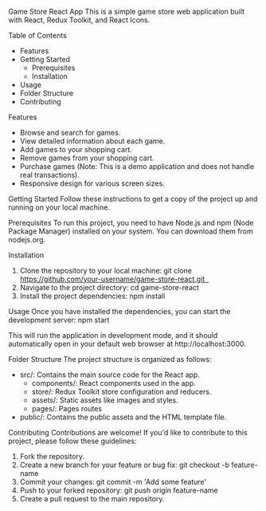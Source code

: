 Game Store React App
This is a simple game store web application built with React, Redux Toolkit, and React Icons.

Table of Contents
* Features
* Getting Started
    * Prerequisites
    * Installation
* Usage
* Folder Structure
* Contributing

Features
* Browse and search for games.
* View detailed information about each game.
* Add games to your shopping cart.
* Remove games from your shopping cart.
* Purchase games (Note: This is a demo application and does not handle real transactions).
* Responsive design for various screen sizes.

Getting Started
Follow these instructions to get a copy of the project up and running on your local machine.

Prerequisites
To run this project, you need to have Node.js and npm (Node Package Manager) installed on your system. You can download them from nodejs.org.

Installation
1. Clone the repository to your local machine: git clone https://github.com/your-username/game-store-react.git  
2. Navigate to the project directory: cd game-store-react  
3. Install the project dependencies: npm install  

Usage
Once you have installed the dependencies, you can start the development server:
npm start

This will run the application in development mode, and it should automatically open in your default web browser at http://localhost:3000.

Folder Structure
The project structure is organized as follows:
* src/: Contains the main source code for the React app.
    * components/: React components used in the app.
    * store/: Redux Toolkit store configuration and reducers.
    * assets/: Static assets like images and styles.
    * pages/: Pages routes
* public/: Contains the public assets and the HTML template file.

Contributing
Contributions are welcome! If you'd like to contribute to this project, please follow these guidelines:
1. Fork the repository.
2. Create a new branch for your feature or bug fix: git checkout -b feature-name
3. Commit your changes: git commit -m 'Add some feature'
4. Push to your forked repository: git push origin feature-name
5. Create a pull request to the main repository.
